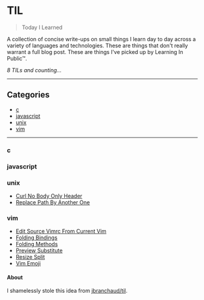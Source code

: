 <h1>TIL</h1>

> Today I Learned

A collection of concise write-ups on small things I learn day to day across a
variety of languages and technologies. These are things that don't really
warrant a full blog post. These are things I've picked up by Learning In Public™.

_8 TILs and counting..._


---


<h2>Categories</h2>

* [c](#c)
* [javascript](#javascript)
* [unix](#unix)
* [vim](#vim)


---


<h3 id="c">c</h3>


<h3 id="javascript">javascript</h3>


<h3 id="unix">unix</h3>

- [Curl No Body Only Header](unix/curl-no-body-only-header.md)
- [Replace Path By Another One](unix/replace-PATH-by-another-one.md)

<h3 id="vim">vim</h3>

- [Edit Source Vimrc From Current Vim](vim/edit-source-vimrc-from-current-vim.md)
- [Folding Bindings](vim/folding-bindings.md)
- [Folding Methods](vim/folding-methods.md)
- [Preview Substitute](vim/preview-substitute.md)
- [Resize Split](vim/resize-split.md)
- [Vim Emoji](vim/vim-emoji.md)


<h4>About</h4>

I shamelessly stole this idea from
[jbranchaud/til](https://github.com/jbranchaud/til).
